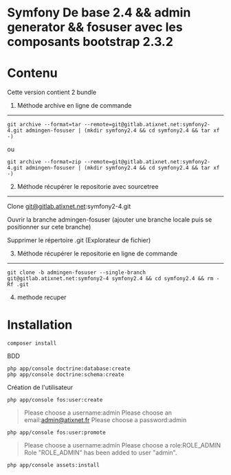 Symfony De base 2.4 && admin generator && fosuser avec les composants bootstrap 2.3.2
=======================================================

# Contenu

Cette version contient 2 bundle


1) Méthode archive en ligne de commande
----------------------------

    git archive --format=tar --remote=git@gitlab.atixnet.net:symfony2-4.git admingen-fosuser | (mkdir symfony2.4 && cd symfony2.4 && tar xf -)

ou

    git archive --format=zip --remote=git@gitlab.atixnet.net:symfony2-4.git admingen-fosuser | (mkdir symfony2.4 && cd symfony2.4 && tar xf -)


2) Méthode récupérer le repositorie avec sourcetree
---------------------------------------------------

Clone git@gitlab.atixnet.net:symfony2-4.git

Ouvrir la branche admingen-fosuser (ajouter une branche locale puis se positionner sur cete branche)


Supprimer le répertoire .git (Explorateur de fichier)

3) Méthode récupérer le repositorie en ligne de commande
--------------------------------------------------------

    git clone -b admingen-fosuser --single-branch git@gitlab.atixnet.net:symfony2-4 symfony2.4 && cd symfony2.4 && rm -Rf .git

4) methode recuper

# Installation

    composer install

BDD

    php app/console doctrine:database:create
    php app/console doctrine:schema:create

Création de l'utilisateur

    php app/console fos:user:create

> Please choose a username:admin
> Please choose an email:admin@atixnet.fr
> Please choose a password:admin

    php app/console fos:user:promote

> Please choose a username:admin
> Please choose a role:ROLE_ADMIN
> Role "ROLE_ADMIN" has been added to user "admin".

    php app/console assets:install
